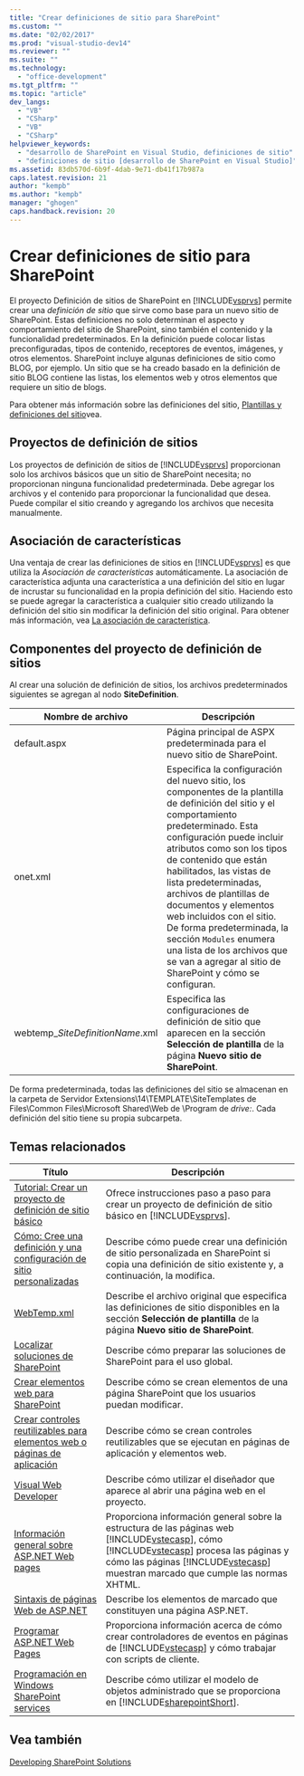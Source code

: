 ```yaml
---
title: "Crear definiciones de sitio para SharePoint"
ms.custom: ""
ms.date: "02/02/2017"
ms.prod: "visual-studio-dev14"
ms.reviewer: ""
ms.suite: ""
ms.technology: 
  - "office-development"
ms.tgt_pltfrm: ""
ms.topic: "article"
dev_langs: 
  - "VB"
  - "CSharp"
  - "VB"
  - "CSharp"
helpviewer_keywords: 
  - "desarrollo de SharePoint en Visual Studio, definiciones de sitio"
  - "definiciones de sitio [desarrollo de SharePoint en Visual Studio]"
ms.assetid: 83db570d-6b9f-4dab-9e71-db41f17b987a
caps.latest.revision: 21
author: "kempb"
ms.author: "kempb"
manager: "ghogen"
caps.handback.revision: 20
---
```

# Crear definiciones de sitio para SharePoint
  El proyecto Definición de sitios de SharePoint en [!INCLUDE[vsprvs](../sharepoint/includes/vsprvs-md.md)] permite crear una *definición de sitio* que sirve como base para un nuevo sitio de SharePoint.  Estas definiciones no solo determinan el aspecto y comportamiento del sitio de SharePoint, sino también el contenido y la funcionalidad predeterminados.  En la definición puede colocar listas preconfiguradas, tipos de contenido, receptores de eventos, imágenes, y otros elementos.  SharePoint incluye algunas definiciones de sitio como BLOG, por ejemplo.  Un sitio que se ha creado basado en la definición de sitio BLOG contiene las listas, los elementos web y otros elementos que requiere un sitio de blogs.  
  
 Para obtener más información sobre las definiciones del sitio, [Plantillas y definiciones del sitio](http://go.microsoft.com/fwlink/?LinkId=179134)vea.  
  
## Proyectos de definición de sitios  
 Los proyectos de definición de sitios de [!INCLUDE[vsprvs](../sharepoint/includes/vsprvs-md.md)] proporcionan solo los archivos básicos que un sitio de SharePoint necesita; no proporcionan ninguna funcionalidad predeterminada.  Debe agregar los archivos y el contenido para proporcionar la funcionalidad que desea.  Puede compilar el sitio creando y agregando los archivos que necesita manualmente.  
  
## Asociación de características  
 Una ventaja de crear las definiciones de sitios en [!INCLUDE[vsprvs](../sharepoint/includes/vsprvs-md.md)] es que utiliza la *Asociación de características* automáticamente.  La asociación de característica adjunta una característica a una definición del sitio en lugar de incrustar su funcionalidad en la propia definición del sitio.  Haciendo esto se puede agregar la característica a cualquier sitio creado utilizando la definición del sitio sin modificar la definición del sitio original.  Para obtener más información, vea [La asociación de característica](http://go.microsoft.com/fwlink/?LinkID=119283).  
  
## Componentes del proyecto de definición de sitios  
 Al crear una solución de definición de sitios, los archivos predeterminados siguientes se agregan al nodo **SiteDefinition**.  
  
|Nombre de archivo|Descripción|  
|-----------------------|-----------------|  
|default.aspx|Página principal de ASPX predeterminada para el nuevo sitio de SharePoint.|  
|onet.xml|Especifica la configuración del nuevo sitio, los componentes de la plantilla de definición del sitio y el comportamiento predeterminado.  Esta configuración puede incluir atributos como son los tipos de contenido que están habilitados, las vistas de lista predeterminadas, archivos de plantillas de documentos y elementos web incluidos con el sitio.  De forma predeterminada, la sección `Modules` enumera una lista de los archivos que se van a agregar al sitio de SharePoint y cómo se configuran.|  
|webtemp\_*SiteDefinitionName*.xml|Especifica las configuraciones de definición de sitio que aparecen en la sección **Selección de plantilla** de la página **Nuevo sitio de SharePoint**.|  
  
 De forma predeterminada, todas las definiciones del sitio se almacenan en la carpeta de Servidor Extensions\\14\\TEMPLATE\\SiteTemplates de Files\\Common Files\\Microsoft Shared\\Web de \\Program de *drive:*.  Cada definición del sitio tiene su propia subcarpeta.  
  
## Temas relacionados  
  
|Título|Descripción|  
|------------|-----------------|  
|[Tutorial: Crear un proyecto de definición de sitio básico](../sharepoint/walkthrough-create-a-basic-site-definition-project.md)|Ofrece instrucciones paso a paso para crear un proyecto de definición de sitio básico en [!INCLUDE[vsprvs](../sharepoint/includes/vsprvs-md.md)].|  
|[Cómo: Cree una definición y una configuración de sitio personalizadas](http://go.microsoft.com/fwlink/?LinkId=183309)|Describe cómo puede crear una definición de sitio personalizada en SharePoint si copia una definición de sitio existente y, a continuación, la modifica.|  
|[WebTemp.xml](http://go.microsoft.com/fwlink/?LinkId=183310)|Describe el archivo original que especifica las definiciones de sitio disponibles en la sección **Selección de plantilla** de la página **Nuevo sitio de SharePoint**.|  
|[Localizar soluciones de SharePoint](../sharepoint/localizing-sharepoint-solutions.md)|Describe cómo preparar las soluciones de SharePoint para el uso global.|  
|[Crear elementos web para SharePoint](../sharepoint/creating-web-parts-for-sharepoint.md)|Describe cómo se crean elementos de una página SharePoint que los usuarios puedan modificar.|  
|[Crear controles reutilizables para elementos web o páginas de aplicación](../sharepoint/creating-reusable-controls-for-web-parts-or-application-pages.md)|Describe cómo se crean controles reutilizables que se ejecutan en páginas de aplicación y elementos web.|  
|[Visual Web Developer](http://go.microsoft.com/fwlink/?LinkId=178725)|Describe cómo utilizar el diseñador que aparece al abrir una página web en el proyecto.|  
|[Información general sobre ASP.NET Web pages](http://go.microsoft.com/fwlink/?LinkId=178726)|Proporciona información general sobre la estructura de las páginas web [!INCLUDE[vstecasp](../sharepoint/includes/vstecasp-md.md)], cómo [!INCLUDE[vstecasp](../sharepoint/includes/vstecasp-md.md)] procesa las páginas y cómo las páginas [!INCLUDE[vstecasp](../sharepoint/includes/vstecasp-md.md)] muestran marcado que cumple las normas XHTML.|  
|[Sintaxis de páginas Web de ASP.NET](http://go.microsoft.com/fwlink/?LinkId=178727)|Describe los elementos de marcado que constituyen una página ASP.NET.|  
|[Programar ASP.NET Web Pages](http://go.microsoft.com/fwlink/?LinkId=178728)|Proporciona información acerca de cómo crear controladores de eventos en páginas de [!INCLUDE[vstecasp](../sharepoint/includes/vstecasp-md.md)] y cómo trabajar con scripts de cliente.|  
|[Programación en Windows SharePoint services](http://go.microsoft.com/fwlink/?LinkId=178729)|Describe cómo utilizar el modelo de objetos administrado que se proporciona en [!INCLUDE[sharepointShort](../sharepoint/includes/sharepointshort-md.md)].|  
  
## Vea también  
 [Developing SharePoint Solutions](../sharepoint/developing-sharepoint-solutions.md)  
  
  